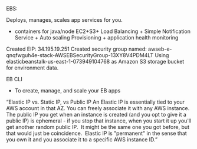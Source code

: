 EBS:



Deploys, manages, scales app services for you.
- containers for java/node
EC2+S3+ Load Balancing + Simple Notification Service + Auto scaling
Provisioning + application health monitoring


Created EIP: 34.195.19.251
Created security group named:
	awseb-e-qnqfwguh4e-stack-AWSEBSecurityGroup-13XY8V4PDM4LT
Using elasticbeanstalk-us-east-1-073949104768 as Amazon S3 storage bucket for environment data.


EB CLI
 - To create, manage, and scale your EB apps


“Elastic IP vs. Static IP, vs Public IP
An Elastic IP is essentially tied to your AWS account in that AZ. You can freely associate it with any AWS instance.  The public IP you get when an instance is created (and you opt to give it a public IP) is ephemeral - if you stop that instance, when you start it up you'll get another random public IP.  It might be the same one you got before, but that would just be coincidence.  Elastic IP is "permanent" in the sense that you own it and you associate it to a specific AWS instance ID.”

